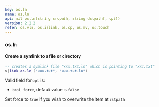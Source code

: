 ```yaml
---
key: os.ln
name: os.ln
api: nil os.ln(string srcpath, string dstpath[, opt])
version: 2.2.2
refer: os.vln, os.islink, os.cp, os.mv, os.touch
---
```


### os.ln

#### Create a symlink to a file or directory

```lua
-- creates a symlink file "xxx.txt.ln" which is pointing to "xxx.txt"
${link os.ln}("xxx.txt", "xxx.txt.ln")
```

Valid field for `opt` is:

* `bool force`, default value is `false`

Set force to `true` if you wish to overwrite the item at `dstpath`
